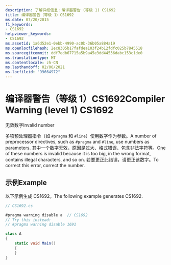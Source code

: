 ```yaml
---
description: 了解详细信息：编译器警告 (等级 1) CS1692
title: 编译器警告（等级 1）CS1692
ms.date: 07/20/2015
f1_keywords:
- CS1692
helpviewer_keywords:
- CS1692
ms.assetid: 1a6d52e1-0ebb-4990-ac0b-36b05a884a19
ms.openlocfilehash: 2ec8305b17fafdea103f24b12fdfc025b7845518
ms.sourcegitcommit: ddf7edb67715a5b9a45e3dd44536dabc153c1de0
ms.translationtype: MT
ms.contentlocale: zh-CN
ms.lasthandoff: 02/06/2021
ms.locfileid: "99664972"
---
```

# <a name="compiler-warning-level-1-cs1692"></a><span data-ttu-id="061ed-103">编译器警告（等级 1）CS1692</span><span class="sxs-lookup"><span data-stu-id="061ed-103">Compiler Warning (level 1) CS1692</span></span>

<span data-ttu-id="061ed-104">无效数字</span><span class="sxs-lookup"><span data-stu-id="061ed-104">Invalid number</span></span>

<span data-ttu-id="061ed-105">多项预处理器指令（如 `#pragma` 和 `#line`）使用数字作为参数。</span><span class="sxs-lookup"><span data-stu-id="061ed-105">A number of preprocessor directives, such as `#pragma` and `#line`, use numbers as parameters.</span></span> <span data-ttu-id="061ed-106">其中一个数字无效，原因是过大、格式错误、包含非法字符等。</span><span class="sxs-lookup"><span data-stu-id="061ed-106">One of these numbers is invalid because it is too big, in the wrong format, contains illegal characters, and so on.</span></span> <span data-ttu-id="061ed-107">若要更正此错误，请更正该数字。</span><span class="sxs-lookup"><span data-stu-id="061ed-107">To correct this error, correct the number.</span></span>

## <a name="example"></a><span data-ttu-id="061ed-108">示例</span><span class="sxs-lookup"><span data-stu-id="061ed-108">Example</span></span>

<span data-ttu-id="061ed-109">以下示例生成 CS1692。</span><span class="sxs-lookup"><span data-stu-id="061ed-109">The following example generates CS1692.</span></span>

```csharp
// CS1692.cs

#pragma warning disable a  // CS1692
// Try this instead:
// #pragma warning disable 1691

class A
{
    static void Main()
    {
    }
}
```
